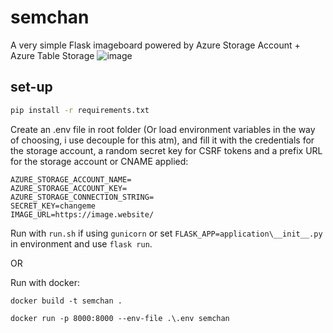 # semchan

A very simple Flask imageboard powered by Azure Storage Account + Azure Table Storage 
![image](https://user-images.githubusercontent.com/3471635/142597608-9f7102d5-7630-49a8-89a8-3a8bc493f168.png)


## set-up
```bash
pip install -r requirements.txt
```

Create an .env file in root folder (Or load environment variables in the way of choosing, i use decouple for this atm), and fill it with the credentials for the storage account, a random secret key for CSRF tokens and a prefix URL for the storage account or CNAME applied:
```
AZURE_STORAGE_ACCOUNT_NAME=
AZURE_STORAGE_ACCOUNT_KEY=
AZURE_STORAGE_CONNECTION_STRING=
SECRET_KEY=changeme
IMAGE_URL=https://image.website/
```

Run with ```run.sh``` if using ```gunicorn``` or set ```FLASK_APP=application\__init__.py``` in environment and use ```flask run```.

OR

Run with docker:

```docker build -t semchan .```

```docker run -p 8000:8000 --env-file .\.env semchan```
